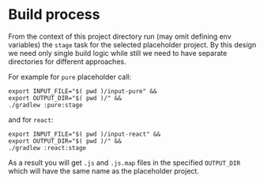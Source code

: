 # Build process

From the context of this project directory run (may omit defining env variables) the `stage` task
for the selected placeholder project. By this design we need only single build logic while still
we need to have separate directories for different approaches.

For example for `pure` placeholder call:
```
export INPUT_FILE="$( pwd )/input-pure" &&
export OUTPUT_DIR="$( pwd )/" &&
./gradlew :pure:stage
```
and for `react`:
```
export INPUT_FILE="$( pwd )/input-react" &&
export OUTPUT_DIR="$( pwd )/" &&
./gradlew :react:stage
```

As a result you will get `.js` and `.js.map` files in the specified `OUTPUT_DIR` which will have
the same name as the placeholder project.

